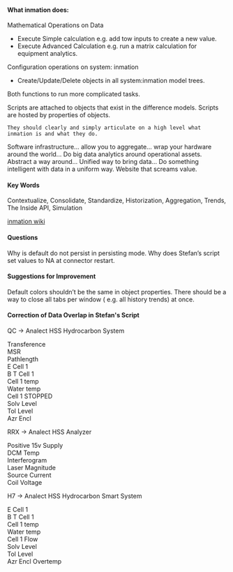 #### What inmation does:

Mathematical Operations on Data
  * Execute Simple calculation e.g. add tow inputs to create a new value.
  * Execute Advanced Calculation e.g. run a matrix calculation for equipment analytics.
  
Configuration operations on system: inmation
  * Create/Update/Delete objects in all system:inmation model trees.

Both functions to run more complicated tasks.

Scripts are attached to objects that exist in the difference models.
Scripts are hosted by properties of objects.

```
They should clearly and simply articulate on a high level what inmation is and what they do.
```
Software infrastructure... allow you to aggregate... wrap your hardware around the world...
Do big data analytics around operational assets.
Abstract a way around...
Unified way to bring data...
Do something intelligent with data in a uniform way. Website that screams value.

#### Key Words

Contextualize, Consolidate, Standardize, Historization, Aggregation, Trends, The Inside API, Simulation

[inmation wiki](https://inmation.com/wiki/index.php?title=Main_Page)

#### Questions

Why is default do not persist in persisting mode.
Why does Stefan’s script set values to NA at connector restart.

#### Suggestions for Improvement

Default colors shouldn’t be the same in object properties.
There should be a way to close all tabs per window ( e.g. all history trends) at once.

#### Correction of Data Overlap in Stefan's Script

QC -> Analect HSS Hydrocarbon System

Transference</br>
MSR</br>
Pathlength</br>
E Cell 1</br>
B T Cell 1</br>
Cell 1 temp</br>
Water temp</br>
Cell 1 STOPPED</br>
Solv Level</br>
Tol Level</br>
Azr Encl

RRX -> Analect HSS Analyzer

Positive 15v Supply</br>
DCM Temp</br>
Interferogram</br>
Laser Magnitude</br>
Source Current</br>
Coil Voltage

H7 -> Analect HSS Hydrocarbon Smart System

E Cell 1</br>
B T Cell 1</br>
Cell 1 temp</br>
Water temp</br>
Cell 1 Flow</br>
Solv Level</br>
Tol Level</br>
Azr Encl Overtemp
